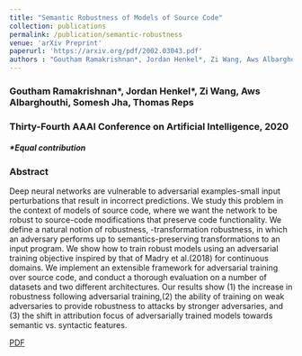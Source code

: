 ```yaml
---
title: "Semantic Robustness of Models of Source Code"
collection: publications
permalink: /publication/semantic-robustness
venue: 'arXiv Preprint'
paperurl: 'https://arxiv.org/pdf/2002.03043.pdf'
authors : "Goutham Ramakrishnan*, Jordan Henkel*, Zi Wang, Aws Albarghouthi, Somesh Jha, Thomas Reps" 
---
```

### Goutham Ramakrishnan\*, Jordan Henkel\*, Zi Wang, Aws Albarghouthi, Somesh Jha, Thomas Reps
### Thirty-Fourth AAAI Conference on Artificial Intelligence, 2020
##### \*Equal contribution

### Abstract
Deep neural networks are vulnerable to adversarial examples-small input perturbations that result in incorrect predictions. We study this problem in the context of models of source code, where we want the network to be robust to source-code modifications that preserve code functionality. We define a natural notion of robustness, -transformation robustness, in which an adversary performs up to  semantics-preserving transformations to an input program. We show how to train robust models using an adversarial training objective inspired by that of Madry et al.(2018) for continuous domains.
We implement an extensible framework for adversarial training over source code, and conduct a thorough evaluation on a number of datasets and two different architectures. Our results show (1) the increase in robustness following adversarial training,(2) the ability of training on weak adversaries to provide robustness to attacks by stronger adversaries, and (3) the shift in attribution focus of adversarially trained models towards semantic vs. syntactic features.

[PDF](https://arxiv.org/pdf/2002.03043.pdf)
